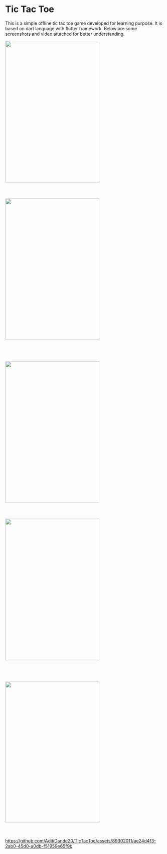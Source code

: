 # Tic Tac Toe

This is a simple offline tic tac toe game developed for learning purpose. It is based on dart language with flutter framework. Below are some screenshots and video attached for better understanding.

<p align="left">
  <img src="https://github.com/AditiDande20/TicTacToe/assets/89302011/ffb1c2c0-9f25-41b9-875d-1a33aad5b9fb" width="300" height="450" title=""><br/><br/><br/><br/>
  <img src="https://github.com/AditiDande20/TicTacToe/assets/89302011/317bdb1f-3d1c-42a9-88d4-3d7630804002" width="300" height="450" title=""><br/><br/><br/><br/><br/>
  <img src="https://github.com/AditiDande20/TicTacToe/assets/89302011/f564a0f0-f4c9-4307-a859-4bb0ddf7c733" width="300" height="450" title=""><br/><br/><br/><br/>
  <img src="https://github.com/AditiDande20/TicTacToe/assets/89302011/7eb1c588-c122-4fdd-a12d-8fb9d472f70e" width="300" height="450" title=""><br/><br/><br/><br/><br/>
  <img src="https://github.com/AditiDande20/TicTacToe/assets/89302011/66c35db1-f972-4c52-b457-d7f29ba16caa" width="300" height="450" title=""><br/>  <br/><br/>
</p>


https://github.com/AditiDande20/TicTacToe/assets/89302011/ae24d4f3-2ab0-45d0-a0db-f51959e65f9b

